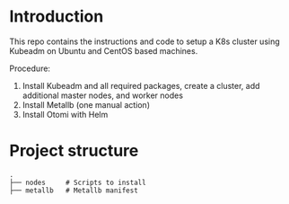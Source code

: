 # Introduction
This repo contains the instructions and code to setup a K8s cluster using Kubeadm on Ubuntu and CentOS based machines.

Procedure:

1. Install Kubeadm and all required packages, create a cluster, add additional master nodes, and worker nodes
2. Install Metallb (one manual action)
3. Install Otomi with Helm

# Project structure
```
.
├── nodes     # Scripts to install 
├── metallb   # Metallb manifest

